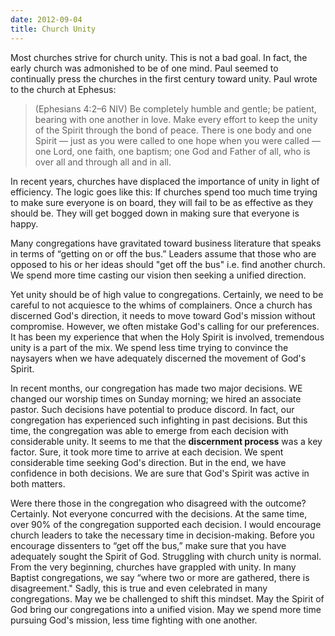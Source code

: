 ```yaml
---
date: 2012-09-04
title: Church Unity
---
```


Most churches strive for church unity. This is not a bad goal. In fact, the early church was admonished to be of one mind. Paul seemed to continually press the churches in the first century toward unity.  Paul wrote to the church at Ephesus:



>(Ephesians 4:2–6 NIV) Be completely humble and gentle; be patient, bearing with one another in love. Make every effort to keep the unity of the Spirit through the bond of peace. There is one body and one Spirit — just as you were called to one hope when you were called — one Lord, one faith, one baptism; one God and Father of all, who is over all and through all and in all. 

In recent years, churches have displaced the importance of unity in light of efficiency. The logic goes like this: If churches spend too much time trying to make sure everyone is on board, they will fail to be as effective as they should be. They will get bogged down in making sure that everyone is happy.

Many congregations have gravitated toward business literature that speaks in terms of “getting on or off the bus.” Leaders assume that those who are opposed to his or her ideas should "get off the bus" i.e. find another church. We spend more time casting our vision then seeking a unified direction.

Yet unity should be of high value to congregations. Certainly, we need to be careful to not acquiesce to the whims of complainers. Once a church has discerned God's direction, it needs to move toward God's mission without compromise. However, we often mistake God's calling for our preferences. It has been my experience that when the Holy Spirit is involved, tremendous unity is a part of the mix. We spend less time trying to convince the naysayers when we have adequately discerned the movement of God's Spirit.

In recent months, our congregation has made two major decisions. WE changed our worship times on Sunday morning; we hired an associate pastor. Such decisions have potential to produce discord. In fact, our congregation has experienced such infighting in past decisions. But this time, the congregation was able to emerge from each decision with considerable unity. It seems to me that the **discernment process** was a key factor. Sure, it took more time to arrive at each decision. We spent considerable time seeking God's direction. But in the end, we have confidence in both decisions. We are sure that God's Spirit was active in both matters.

Were there those in the congregation who disagreed with the outcome? Certainly. Not everyone concurred with the decisions. At the same time, over 90% of the congregation supported each decision. I would encourage church leaders to take the necessary time in decision-making. Before you encourage dissenters to “get off the bus,” make sure that you have adequately sought the Spirit of God. Struggling with church unity is normal. From the very beginning, churches have grappled with unity. In many Baptist congregations, we say “where two or more are gathered, there is disagreement." Sadly, this is true and even celebrated in many congregations. May we be challenged to shift this mindset. May the Spirit of God bring our congregations into a unified vision. May we spend more time pursuing God's mission, less time fighting with one another.